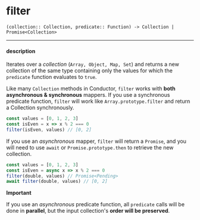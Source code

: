 # filter

`(collection:: Collection, predicate:: Function) -> Collection | Promise<Collection>`

---

#### description

Iterates over a _collection_ \(`Array, Object, Map, Set`\) and returns a new collection of the same type containing only the values for which the `predicate` function evaluates to `true`.

Like many `Collection` methods in Conductor, `filter` works with **both asynchronous & synchronous** mappers. If you use a synchronous predicate function, `filter` will work like `Array.prototype.filter` and return a Collection synchronously.

```js
const values = [0, 1, 2, 3]
const isEven = x => x % 2 === 0
filter(isEven, values) // [0, 2]
```

If you use an _asynchronous_ mapper, `filter` will return a `Promise`, and you will need to use `await` or `Promise.prototype.then` to retrieve the new collection.

```js
const values = [0, 1, 2, 3]
const isEven = async x => x % 2 === 0
filter(double, values) // Promise<Pending>
await filter(double, values) // [0, 2]
```

**Important**

If you use an _asynchronous_ predicate function, all `predicate` calls will be done in **parallel**, but the input collection's **order will be preserved**.

